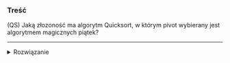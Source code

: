 ### Treść
(QS)
Jaką złozoność ma algorytm Quicksort, w którym pivot wybierany jest algorytmem magicznych piątek?

------
<details><summary>Rozwiązanie</summary>

Dzięki algorytmowi magicznych piątek uda nam się znaleźć mediane w czasie ![](https://latex.codecogs.com/svg.latex?T(n)%20=%20T(\frac{n}{5})%20+%20T(\frac{7}{10}n)%20+%20O(n)).

Stąd

![](https://latex.codecogs.com/svg.latex?T(n)%20=%202T(\frac{n}{2})%20+%20T(\frac{n}{5})%20+%20T(\frac{7}{10}n)%20+%20O(n))

![](https://latex.codecogs.com/svg.latex?T(n)%20%3E=%203T(\frac{n}{2})%20+%20O(n)%20=O(%20n^{log_2%203}))

bardzo pesymistyczny scenariusz daje nam złożoność większą niż nlogn
<p>
    
